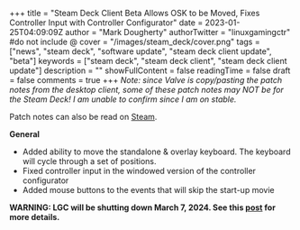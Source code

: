 +++
title = "Steam Deck Client Beta Allows OSK to be Moved, Fixes Controller Input with Controller Configurator"
date = 2023-01-25T04:09:09Z
author = "Mark Dougherty"
authorTwitter = "linuxgamingctr" #do not include @
cover = "/images/steam_deck/cover.png"
tags = ["news", "steam deck", "software update", "steam deck client update", "beta"]
keywords = ["steam deck", "steam deck client", "steam deck client update"]
description = ""
showFullContent = false
readingTime = false
draft = false
comments = true
+++
*Note: since Valve is copy/pasting the patch notes from the desktop client, some of these patch notes may NOT be for the Steam Deck! I am unable to confirm since I am on stable.*

Patch notes can also be read on [Steam](https://store.steampowered.com/news/app/1675200/view/3635002625404567686).

**General**
- Added ability to move the standalone & overlay keyboard. The keyboard will cycle through a set of positions.
- Fixed controller input in the windowed version of the controller configurator
- Added mouse buttons to the events that will skip the start-up movie

**WARNING: LGC will be shutting down March 7, 2024. See this [post](https://linuxgamingcentral.com/posts/the-end-of-lgc/) for more details.**
